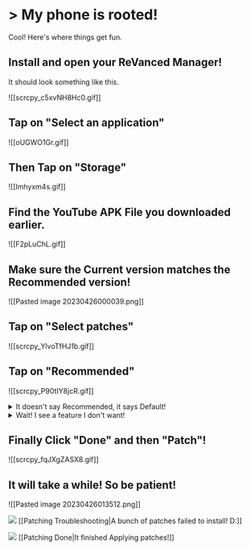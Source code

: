 # > My phone is rooted!

Cool! Here's where things get fun.

## Install and open your ReVanced Manager!
It should look something like this.

![[scrcpy_c5xvNH8Hc0.gif]]

## Tap on "Select an application"
![[oUGWO1Gr.gif]]
## Then Tap on "Storage"
![[Imhyxm4s.gif]]
## Find the YouTube APK File you downloaded earlier.
![[F2pLuChL.gif]]
## Make sure the Current version matches the Recommended version!
![[Pasted image 20230426000039.png]]
## Tap on "Select patches"
![[scrcpy_YlvoTfHJ1b.gif]]
## Tap on "Recommended"
![[scrcpy_P90tIY8jcR.gif]]

<details><summary>It doesn't say Recommended, it says Default!</summary>That's alright! Tap that instead.<br> <br>
You're using a newer version of the Vanced Manager!
</details>

<details><summary>Wait! I see a feature I don't want!</summary>That's alright! However if you don't know what a patch exactly does, don't disable it! You'll likely break it.<br> <br>
It's also worth noting that some patches are also togglable within the ReVanced YouTube app even after patching + installation as well! The toggles are tucked away in the YouTube settings page at the bottom.<br> <br>
If you're curious what exactly a patch does, say hi and send a question in the <a href="https://discord.gg/ReVanced">ReVanced Discord</a>!
</details>

## Finally Click "Done" and then "Patch"!
![[scrcpy_fqJXgZASX8.gif]]

## It will take a while! So be patient!

![[Pasted image 20230426013512.png]]




![](https://cdn.discordapp.com/attachments/803186540359450664/1100960373282193449/image_2023-04-26_182246728_1.gif) [[Patching Troubleshooting|A bunch of patches failed to install! D:]]

![](https://cdn.discordapp.com/attachments/803186540359450664/1100960373282193449/image_2023-04-26_182246728_1.gif) [[Patching Done|It finished Applying patches!]]